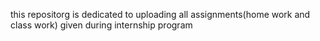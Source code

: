 this repositorg is dedicated to uploading all assignments(home work and class work) given during internship program
